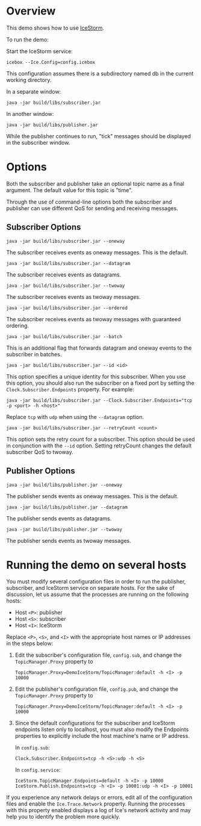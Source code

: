 Overview
========

This demo shows how to use [IceStorm][1].

To run the demo:

Start the IceStorm service:

```
icebox --Ice.Config=config.icebox
```

This configuration assumes there is a subdirectory named db in the
current working directory.

In a separate window:

```
java -jar build/libs/subscriber.jar
```

In another window:

```
java -jar build/libs/publisher.jar
```

While the publisher continues to run, "tick" messages should be
displayed in the subscriber window.

Options
=======

Both the subscriber and publisher take an optional topic name as a
final argument. The default value for this topic is "time".

Through the use of command-line options both the subscriber and
publisher can use different QoS for sending and receiving messages.

Subscriber Options
------------------

```
java -jar build/libs/subscriber.jar --oneway
```

The subscriber receives events as oneway messages. This is the
default.

```
java -jar build/libs/subscriber.jar --datagram
```

The subscriber receives events as datagrams.

```
java -jar build/libs/subscriber.jar --twoway
```

The subscriber receives events as twoway messages.

```
java -jar build/libs/subscriber.jar --ordered
```

The subscriber receives events as twoway messages with guaranteed
ordering.

```
java -jar build/libs/subscriber.jar --batch
```

This is an additional flag that forwards datagram and oneway events
to the subscriber in batches.

```
java -jar build/libs/subscriber.jar --id <id>
```

This option specifies a unique identity for this subscriber. When
you use this option, you should also run the subscriber on a fixed
port by setting the `Clock.Subscriber.Endpoints` property. For
example:

```
java -jar build/libs/subscriber.jar --Clock.Subscriber.Endpoints="tcp -p <port> -h <host>"
```

Replace `tcp` with `udp` when using the `--datagram` option.

```
java -jar build/libs/subscriber.jar --retryCount <count>
```

This option sets the retry count for a subscriber. This option
should be used in conjunction with the `--id` option. Setting
retryCount changes the default subscriber QoS to twoway.

Publisher Options
-----------------

```
java -jar build/libs/publisher.jar --oneway
```

The publisher sends events as oneway messages. This is the default.

```
java -jar build/libs/publisher.jar --datagram
```

The publisher sends events as datagrams.

```
java -jar build/libs/publisher.jar --twoway
```

The publisher sends events as twoway messages.

Running the demo on several hosts
=================================

You must modify several configuration files in order to run the
publisher, subscriber, and IceStorm service on separate hosts. For
the sake of discussion, let us assume that the processes are running
on the following hosts:

 - Host `<P>`: publisher
 - Host `<S>`: subscriber
 - Host `<I>`: IceStorm

Replace `<P>`, `<S>`, and `<I>` with the appropriate host names or IP
addresses in the steps below:

1. Edit the subscriber's configuration file, `config.sub`, and change
   the `TopicManager.Proxy` property to
   ```
   TopicManager.Proxy=DemoIceStorm/TopicManager:default -h <I> -p 10000
   ```

2. Edit the publisher's configuration file, `config.pub`, and change
   the `TopicManager.Proxy` property to
   ```
   TopicManager.Proxy=DemoIceStorm/TopicManager:default -h <I> -p 10000
   ```

3. Since the default configurations for the subscriber and IceStorm
   endpoints listen only to localhost, you must also modify the Endpoints
   properties to explicitly include the host machine's name or IP
   address.

   In `config.sub`:
   ```
   Clock.Subscriber.Endpoints=tcp -h <S>:udp -h <S>
   ```

   In `config.service`:
   ```
   IceStorm.TopicManager.Endpoints=default -h <I> -p 10000
   IceStorm.Publish.Endpoints=tcp -h <I> -p 10001:udp -h <I> -p 10001
   ```

If you experience any network delays or errors, edit all of the
configuration files and enable the `Ice.Trace.Network` property. Running
the processes with this property enabled displays a log of Ice's
network activity and may help you to identify the problem more
quickly.

[1]: https://doc.zeroc.com/ice/4.0/ice-services/icestorm
